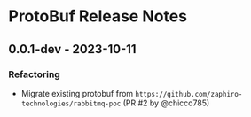 # ProtoBuf Release Notes

## 0.0.1-dev - 2023-10-11

### Refactoring

- Migrate existing protobuf from
  `https://github.com/zaphiro-technologies/rabbitmq-poc` (PR #2 by @chicco785)
